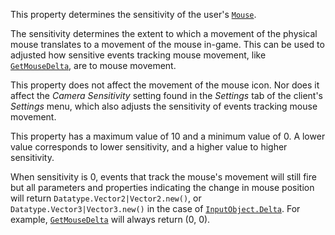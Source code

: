 This property determines the sensitivity of the user's [`Mouse`](https://create.roblox.com/docs/reference/engine/classes/Mouse).

The sensitivity determines the extent to which a movement of the physical
mouse translates to a movement of the mouse in-game. This can be used to
adjusted how sensitive events tracking mouse movement, like
[`GetMouseDelta`](https://create.roblox.com/docs/reference/engine/classes/UserInputService#GetMouseDelta), are to mouse
movement.

This property does not affect the movement of the mouse icon. Nor does it
affect the *Camera Sensitivity* setting found in the *Settings* tab of the
client's *Settings* menu, which also adjusts the sensitivity of events
tracking mouse movement.

This property has a maximum value of 10 and a minimum value of 0. A lower
value corresponds to lower sensitivity, and a higher value to higher
sensitivity.

When sensitivity is 0, events that track the mouse's movement will still
fire but all parameters and properties indicating the change in mouse
position will return `Datatype.Vector2|Vector2.new()`, or
`Datatype.Vector3|Vector3.new()` in the case of [`InputObject.Delta`](https://create.roblox.com/docs/reference/engine/classes/InputObject#Delta).
For example, [`GetMouseDelta`](https://create.roblox.com/docs/reference/engine/classes/UserInputService#GetMouseDelta) will
always return (0, 0).